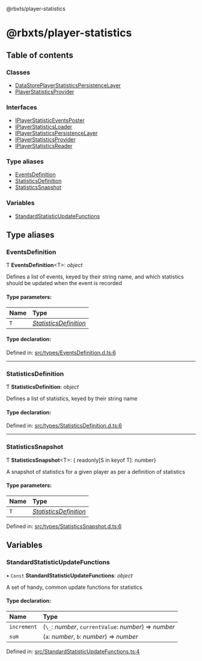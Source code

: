 @rbxts/player-statistics

# @rbxts/player-statistics

## Table of contents

### Classes

- [DataStorePlayerStatisticsPersistenceLayer](classes/datastoreplayerstatisticspersistencelayer.md)
- [PlayerStatisticsProvider](classes/playerstatisticsprovider.md)

### Interfaces

- [IPlayerStatisticEventsPoster](interfaces/iplayerstatisticeventsposter.md)
- [IPlayerStatisticsLoader](interfaces/iplayerstatisticsloader.md)
- [IPlayerStatisticsPersistenceLayer](interfaces/iplayerstatisticspersistencelayer.md)
- [IPlayerStatisticsProvider](interfaces/iplayerstatisticsprovider.md)
- [IPlayerStatisticsReader](interfaces/iplayerstatisticsreader.md)

### Type aliases

- [EventsDefinition](README.md#eventsdefinition)
- [StatisticsDefinition](README.md#statisticsdefinition)
- [StatisticsSnapshot](README.md#statisticssnapshot)

### Variables

- [StandardStatisticUpdateFunctions](README.md#standardstatisticupdatefunctions)

## Type aliases

### EventsDefinition

Ƭ **EventsDefinition**<T\>: *object*

Defines a list of events, keyed by their string name, and which statistics should be updated when the event is recorded

#### Type parameters:

Name | Type |
:------ | :------ |
`T` | [*StatisticsDefinition*](README.md#statisticsdefinition) |

#### Type declaration:

Defined in: [src/types/EventsDefinition.d.ts:6](https://github.com/Bytebit-Org/roblox-PlayerStatistics/blob/196aade/src/types/EventsDefinition.d.ts#L6)

___

### StatisticsDefinition

Ƭ **StatisticsDefinition**: *object*

Defines a list of statistics, keyed by their string name

#### Type declaration:

Defined in: [src/types/StatisticsDefinition.d.ts:6](https://github.com/Bytebit-Org/roblox-PlayerStatistics/blob/196aade/src/types/StatisticsDefinition.d.ts#L6)

___

### StatisticsSnapshot

Ƭ **StatisticsSnapshot**<T\>: { readonly[S in keyof T]: number}

A snapshot of statistics for a given player as per a definition of statistics

#### Type parameters:

Name | Type |
:------ | :------ |
`T` | [*StatisticsDefinition*](README.md#statisticsdefinition) |

Defined in: [src/types/StatisticsSnapshot.d.ts:6](https://github.com/Bytebit-Org/roblox-PlayerStatistics/blob/196aade/src/types/StatisticsSnapshot.d.ts#L6)

## Variables

### StandardStatisticUpdateFunctions

• `Const` **StandardStatisticUpdateFunctions**: *object*

A set of handy, common update functions for statistics

#### Type declaration:

Name | Type |
:------ | :------ |
`increment` | (`\_`: *number*, `currentValue`: *number*) => *number* |
`sum` | (`a`: *number*, `b`: *number*) => *number* |

Defined in: [src/StandardStatisticUpdateFunctions.ts:4](https://github.com/Bytebit-Org/roblox-PlayerStatistics/blob/196aade/src/StandardStatisticUpdateFunctions.ts#L4)
